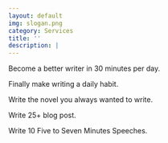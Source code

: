 ```yaml
---
layout: default
img: slogan.png
category: Services
title: ''
description: |
---
```


Become a better writer in 30 minutes per day.

Finally make writing a daily habit.

Write the novel you always wanted to write.

Write 25+ blog post.

Write 10 Five to Seven Minutes Speeches.

